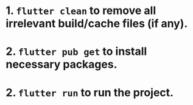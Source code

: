 # 1. `flutter clean` to remove all irrelevant build/cache files (if any).

# 2. `flutter pub get` to install necessary packages.

# 2. `flutter run` to run the project.
